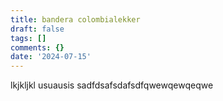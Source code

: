 ```yaml
---
title: bandera colombialekker
draft: false
tags: []
comments: {}
date: '2024-07-15'
---
```

lkjkljkl
usuausis
sadfdsafsdafsdfqwewqewqeqwe
